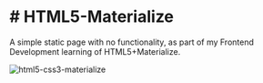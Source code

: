 <h1># HTML5-Materialize</h1>
<p> A simple static page with no functionality, as part of my Frontend Development learning of HTML5+Materialize.</p>



![html5-css3-materialize](https://user-images.githubusercontent.com/65367714/156619979-acba060d-7812-46be-a349-5421b90aa60b.PNG)
